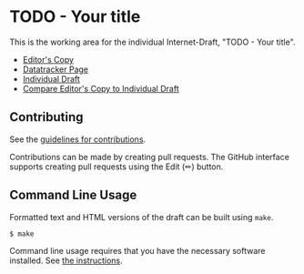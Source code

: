 <!-- regenerate: on (set to off if you edit this file) -->

# TODO - Your title

This is the working area for the individual Internet-Draft, "TODO - Your title".

* [Editor's Copy](https://doguabaris.github.io/draft-abaris-aicdh/#go.draft-abaris-aicdh.html)
* [Datatracker Page](https://datatracker.ietf.org/doc/draft-abaris-aicdh)
* [Individual Draft](https://datatracker.ietf.org/doc/html/draft-abaris-aicdh)
* [Compare Editor's Copy to Individual Draft](https://doguabaris.github.io/draft-abaris-aicdh/#go.draft-abaris-aicdh.diff)


## Contributing

See the
[guidelines for contributions](https://github.com/doguabaris/draft-abaris-aicdh/blob/main/CONTRIBUTING.md).

Contributions can be made by creating pull requests.
The GitHub interface supports creating pull requests using the Edit (✏) button.


## Command Line Usage

Formatted text and HTML versions of the draft can be built using `make`.

```sh
$ make
```

Command line usage requires that you have the necessary software installed.  See
[the instructions](https://github.com/martinthomson/i-d-template/blob/main/doc/SETUP.md).

